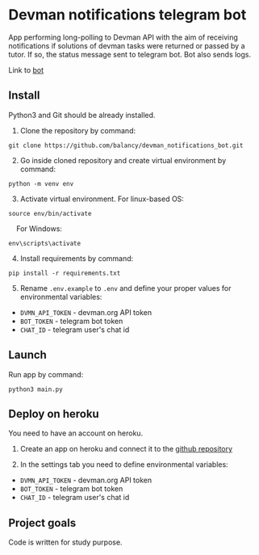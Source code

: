 # Devman notifications telegram bot

App performing long-polling to Devman API with the aim of receiving notifications 
if solutions of devman tasks were returned or passed by a tutor. If so, the status 
message sent to telegram bot. Bot also sends logs.

Link to [bot](https://t.me/dvmn_first_bot) 

## Install

Python3 and Git should be already installed. 

1. Clone the repository by command:
```console
git clone https://github.com/balancy/devman_notifications_bot.git
```

2. Go inside cloned repository and create virtual environment by command:
```console
python -m venv env
```

3. Activate virtual environment. For linux-based OS:
```console
source env/bin/activate
```
&nbsp;&nbsp;&nbsp;
For Windows:
```console
env\scripts\activate
```

4. Install requirements by command:
```console
pip install -r requirements.txt
```

5. Rename `.env.example` to `.env` and define your proper values for environmental variables:

- `DVMN_API_TOKEN` - devman.org API token
- `BOT_TOKEN` - telegram bot token
- `CHAT_ID` - telegram user's chat id

## Launch

Run app by command:
```console
python3 main.py
```

## Deploy on heroku

You need to have an account on heroku.

1. Create an app on heroku and connect it to the [github repository](https://github.com/balancy/devman_notifications_bot.git) 

2. In the settings tab you need to define environmental variables:

- `DVMN_API_TOKEN` - devman.org API token
- `BOT_TOKEN` - telegram bot token
- `CHAT_ID` - telegram user's chat id
   

## Project goals

Code is written for study purpose.
